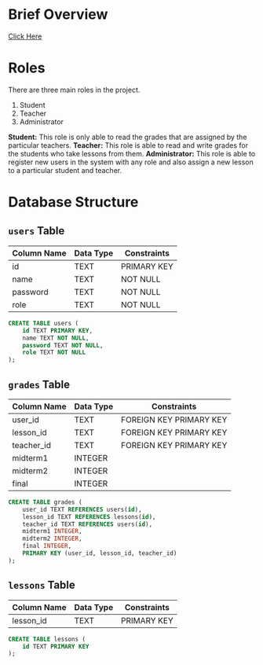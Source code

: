 # Brief Overview
[Click Here](https://youtu.be/nOmqYFCywCY)

# Roles
There are three main roles in the project.

1. Student
2. Teacher
3. Administrator

**Student:** This role is only able to read the grades that are assigned by the particular teachers.
**Teacher:** This role is able to read and write grades for the students who take lessons from them.
**Administrator:** This role is able to register new users in the system with any role and also assign a new lesson to a particular student and teacher.

# Database Structure

## `users` Table

| Column Name | Data Type | Constraints  |
|-------------|-----------|--------------|
| id          | TEXT      | PRIMARY KEY  |
| name        | TEXT      | NOT NULL     |
| password    | TEXT      | NOT NULL     |
| role        | TEXT      | NOT NULL     |

```SQL
CREATE TABLE users (
    id TEXT PRIMARY KEY,
    name TEXT NOT NULL,
    password TEXT NOT NULL,
    role TEXT NOT NULL
);
```

## `grades` Table

| Column Name | Data Type | Constraints             |
|-------------|-----------|-------------------------|
| user_id     | TEXT      | FOREIGN KEY PRIMARY KEY |
| lesson_id   | TEXT      | FOREIGN KEY PRIMARY KEY |
| teacher_id  | TEXT      | FOREIGN KEY PRIMARY KEY |
| midterm1    | INTEGER   |                         |
| midterm2    | INTEGER   |                         |
| final       | INTEGER   |                         |

```SQL
CREATE TABLE grades (
    user_id TEXT REFERENCES users(id),
    lesson_id TEXT REFERENCES lessons(id),
    teacher_id TEXT REFERENCES users(id),
    midterm1 INTEGER,
    midterm2 INTEGER,
    final INTEGER,
	PRIMARY KEY (user_id, lesson_id, teacher_id)
);
```

## `lessons` Table

| Column Name | Data Type | Constraints             |
|-------------|-----------|-------------------------|
| lesson_id   | TEXT      | PRIMARY KEY             |

```SQL
CREATE TABLE lessons (
    id TEXT PRIMARY KEY
);
```
